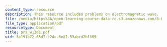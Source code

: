 ```yaml
---
content_type: resource
description: This resource includes problems on electromagnetic wave.
file: /media/https%3A/open-learning-course-data-rc.s3.amazonaws.com/8-02t-electricity-and-magnetism-spring-2005/3a191b7265d7c24e6e8753abcd2b1609_prs_w13d1.pdf
file_type: application/pdf
resourcetype: Document
title: prs_w13d1.pdf
uid: 3a191b72-65d7-c24e-6e87-53abcd2b1609
---
```

